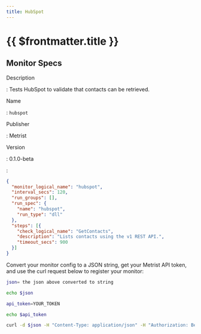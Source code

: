 ```yaml
---
title: HubSpot
---
```


# {{ $frontmatter.title }}

## Monitor Specs

Description

: Tests HubSpot to validate that contacts can be retrieved.

Name

: `hubspot`

Publisher

: Metrist

Version

: 0.1.0-beta

: &nbsp;


<!--@include: /parts/_1.md-->


<!--@include: /parts/_2.md-->


<!--@include: /parts/_3.md-->





<!--@include: /parts/_4.md-->


```json
{
  "monitor_logical_name": "hubspot",
  "interval_secs": 120,
  "run_groups": [],
  "run_spec": {
    "name": "hubspot",
    "run_type": "dll"
  },
  "steps": [{
    "check_logical_name": "GetContacts",
    "description": "Lists contacts using the v1 REST API.",
    "timeout_secs": 900
  }]
}
```




Convert your monitor config to a JSON string, get your Metrist API token, and use the curl request below to register your monitor:

```sh
json= the json above converted to string

echo $json

api_token=YOUR_TOKEN

echo $api_token

curl -d $json -H "Content-Type: application/json" -H "Authorization: Bearer $api_token" 'https://app.metrist.io/api/v0/monitor-config'

```

<!--@include: /parts/tips_api.md-->


<!--@include: /parts/_5.md-->


<!--@include: /parts/result.md-->